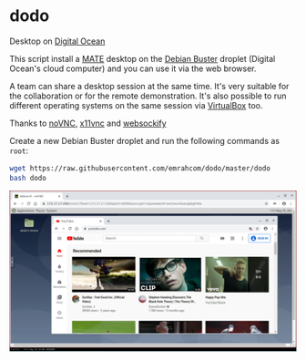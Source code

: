 dodo
====
Desktop on [Digital Ocean](https://www.digitalocean.com/?refcode=92b0165840d8)

This script install a [MATE](https://mate-desktop.org/) desktop on the
[Debian Buster](https://www.debian.org/) droplet (Digital Ocean's cloud
computer) and you can use it via the web browser.

A team can share a desktop session at the same time. It's very suitable for the
collaboration or for the remote demonstration. It's also possible to run
different operating systems on the same session via
[VirtualBox](https://www.virtualbox.org/) too.

Thanks to [noVNC](https://github.com/novnc/noVNC),
[x11vnc](http://www.karlrunge.com/x11vnc/) and
[websockify](https://github.com/novnc/websockify)

Create a new Debian Buster droplet and run the following commands as `root`:

```bash
wget https://raw.githubusercontent.com/emrahcom/dodo/master/dodo
bash dodo
```

![dodo](dodo.png)
